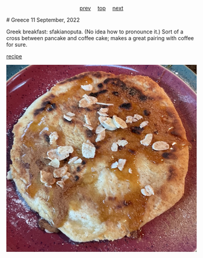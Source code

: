 <span><p align=center>
[prev](ghana.md)&emsp;
[top](../index.md)&emsp;
[next](grenada.md)
</p></span>
# Greece
11 September, 2022


Greek breakfast: sfakianoputa. (No idea how to pronounce it.) Sort of
a cross between pancake and coffee cake; makes a great pairing with
coffee for sure.

[recipe](https://www.lemonandolives.com/sfakianopita-cretan-cheese-pie-nuts-honey/)

![breakfast](images/greece.jpeg)
